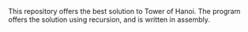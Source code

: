 This repository offers the best solution to Tower of Hanoi. The program offers the solution using recursion, and is written in assembly.
